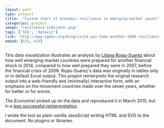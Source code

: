 ```yaml
---
layout: post
type: project
title:  "Custom chart of economic resilience in emerging-market countries"
categories: project
image: "resilience-indicator.png"
tags: ['SVG', 'dataviz']
link: 'http://www.cgdev.org/blog/could-you-take-another-2008-resilience-test-emerging-economies'
embed: [625, 610]
---
```


This data visualization illustrates an analysis by [Liliana Rojas-Suarez](http://www.cgdev.org/expert/liliana-rojas-suarez) about how well emerging-market countries were prepared for another financial shock in 2014, compared to how well prepared they were in 2007, before the financial crisis of 2008. Rojas-Suarez's data was originally in tables only or in default Excel output. This project reinterprets the original research output into a web-friendly and (minimally) interactive form, with an emphasis on the movement countries made over the seven years, whether for better or for worse.

*The Economist* picked up on the data and reproduced it in March 2015, but in a [less successful reinterpretation](http://www.economist.com/blogs/freeexchange/2015/03/emerging-markets).

I wrote the tool as plain-vanilla JavaScript writing HTML and SVG to the document. No plugins or libraries.